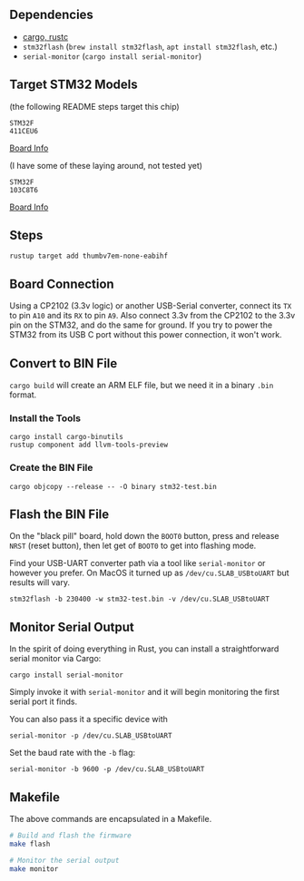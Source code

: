 ## Dependencies

* [cargo, rustc](https://rustup.rs)
* `stm32flash` (`brew install stm32flash`, `apt install stm32flash`, etc.)
* `serial-monitor` (`cargo install serial-monitor`)


## Target STM32 Models

(the following README steps target this chip)
```
STM32F
411CEU6
```
[Board Info](https://stm32-base.org/boards/STM32F411CEU6-WeAct-Black-Pill-V2.0)

(I have some of these laying around, not tested yet)
```
STM32F
103C8T6
```

[Board Info](https://stm32-base.org/boards/STM32F103C8T6-Black-Pill)

## Steps

```
rustup target add thumbv7em-none-eabihf
```

## Board Connection

Using a CP2102 (3.3v logic) or another USB-Serial converter, connect its `TX` to pin `A10` and its `RX` to pin `A9`.
Also connect 3.3v from the CP2102 to the 3.3v pin on the STM32, and do the same for ground.
If you try to power the STM32 from its USB C port without this power connection, it won't work.

## Convert to BIN File

`cargo build` will create an ARM ELF file, but we need it in a binary `.bin` format.

### Install the Tools

```
cargo install cargo-binutils
rustup component add llvm-tools-preview
```

### Create the BIN File

```
cargo objcopy --release -- -O binary stm32-test.bin
```

## Flash the BIN File

On the "black pill" board, hold down the `BOOT0` button, press and release `NRST` (reset button), then let get of `BOOT0` to get into flashing mode.

Find your USB-UART converter path via a tool like `serial-monitor` or however you prefer. On MacOS it turned up as `/dev/cu.SLAB_USBtoUART` but results will vary.

```
stm32flash -b 230400 -w stm32-test.bin -v /dev/cu.SLAB_USBtoUART
```

## Monitor Serial Output

In the spirit of doing everything in Rust, you can install a straightforward serial monitor via Cargo:

```
cargo install serial-monitor
```

Simply invoke it with `serial-monitor` and it will begin monitoring the first serial port it finds.

You can also pass it a specific device with

```
serial-monitor -p /dev/cu.SLAB_USBtoUART
```

Set the baud rate with the `-b` flag:

```
serial-monitor -b 9600 -p /dev/cu.SLAB_USBtoUART
```

## Makefile

The above commands are encapsulated in a Makefile.

```bash
# Build and flash the firmware
make flash

# Monitor the serial output
make monitor
```
